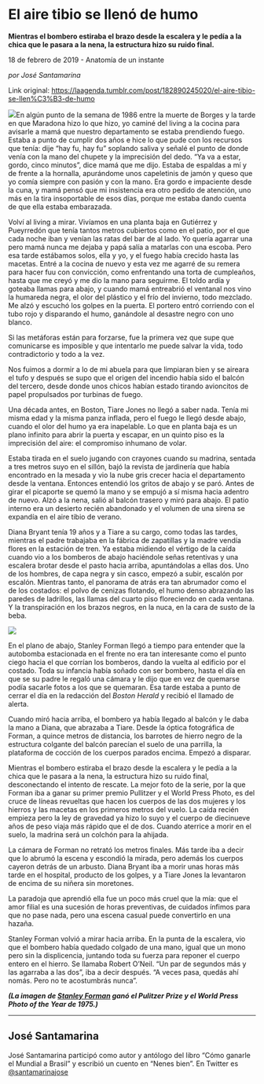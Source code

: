 # El aire tibio se llenó de humo

**Mientras el bombero estiraba el brazo desde la escalera y le pedía a la chica que le pasara a la nena, la estructura hizo su ruido final.**

18 de febrero de 2019 - Anatomía de un instante

_por José Santamarina_

Link original: https://laagenda.tumblr.com/post/182890245020/el-aire-tibio-se-llen%C3%B3-de-humo

![](https://64.media.tumblr.com/e7434cfd77becbe7336298b9e5c7144b/dc96fa005d565c65-81/s500x750/307000d204b620c6e145c01758ca7c8a4ab22ded.png)En algún punto de la semana de 1986 entre la muerte de Borges y la tarde en que Maradona hizo lo que hizo, yo caminé del living a la cocina para avisarle a mamá que nuestro departamento se estaba prendiendo fuego. Estaba a punto de cumplir dos años e hice lo que pude con los recursos que tenía: dije “hay fu, hay fu” soplando saliva y señalé el punto de donde venía con la mano del chupete y la imprecisión del dedo. “Ya va a estar, gordo, cinco minutos”, dice mamá que me dijo. Estaba de espaldas a mí y de frente a la hornalla, apurándome unos capeletinis de jamón y queso que yo comía siempre con pasión y con la mano. Era gordo e impaciente desde la cuna, y mamá pensó que mi insistencia era otro pedido de atención, uno más en la tira insoportable de esos días, porque me estaba dando cuenta de que ella estaba embarazada. 

Volví al living a mirar. Vivíamos en una planta baja en Gutiérrez y Pueyrredón que tenía tantos metros cubiertos como en el patio, por el que cada noche iban y venían las ratas del bar de al lado. Yo quería agarrar una pero mamá nunca me dejaba y papá salía a matarlas con una escoba. Pero esa tarde estábamos solos, ella y yo, y el fuego había crecido hasta las macetas. Entré a la cocina de nuevo y esta vez me agarré de su remera para hacer fuu con convicción, como enfrentando una torta de cumpleaños, hasta que me creyó y me dio la mano para seguirme. El toldo ardía y goteaba llamas para abajo, y cuando mamá entreabrió el ventanal nos vino la humareda negra, el olor del plástico y el frío del invierno, todo mezclado. Me alzó y escuchó los golpes en la puerta. El portero entró corriendo con el tubo rojo y disparando el humo, ganándole al desastre negro con uno blanco. 

Si las metáforas están para forzarse, fue la primera vez que supe que comunicarse es imposible y que intentarlo me puede salvar la vida, todo contradictorio y todo a la vez. 

Nos fuimos a dormir a lo de mi abuela para que limpiaran bien y se aireara el tufo y después se supo que el origen del incendio había sido el balcón del tercero, desde donde unos chicos habían estado tirando avioncitos de papel propulsados por turbinas de fuego.

Una década antes, en Boston, Tiare Jones no llegó a saber nada. Tenía mi misma edad y la misma panza inflada, pero el fuego le llegó desde abajo, cuando el olor del humo ya era inapelable. Lo que en planta baja es un plano infinito para abrir la puerta y escapar, en un quinto piso es la imprecisión del aire: el compromiso inhumano de volar. 

Estaba tirada en el suelo jugando con crayones cuando su madrina, sentada a tres metros suyo en el sillón, bajó la revista de jardinería que había encontrado en la mesada y vio la nube gris crecer hacia el departamento desde la ventana. Entonces entendió los gritos de abajo y se paró. Antes de girar el picaporte se quemó la mano y se empujó a sí misma hacia adentro de nuevo. Alzó a la nena, salió al balcón trasero y miró para abajo. El patio interno era un desierto recién abandonado y el volumen de una sirena se expandía en el aire tibio de verano. 

Diana Bryant tenía 19 años y a Tiare a su cargo, como todas las tardes, mientras el padre trabajaba en la fábrica de zapatillas y la madre vendía flores en la estación de tren. Ya estaba midiendo el vértigo de la caída cuando vio a los bomberos de abajo haciéndole señas retentivas y una escalera brotar desde el pasto hacia arriba, apuntándolas a ellas dos. Uno de los hombres, de capa negra y sin casco, empezó a subir, escalón por escalón. Mientras tanto, el panorama de atrás era tan abrumador como el de los costados: el polvo de cenizas flotando, el humo denso abrazando las paredes de ladrillos, las llamas del cuarto piso floreciendo en cada ventana. Y la transpiración en los brazos negros, en la nuca, en la cara de susto de la beba.

![](https://64.media.tumblr.com/0bc570a0f45686401b918bca62f06f9a/dc96fa005d565c65-59/s500x750/d775beb6f8ba5bc03bbdcfb4e927047e438124e4.png)


En el plano de abajo, Stanley Forman llegó a tiempo para entender que la autobomba estacionada en el frente no era tan interesante como el punto ciego hacia el que corrían los bomberos, dando la vuelta al edificio por el costado. Toda su infancia había soñado con ser bombero, hasta el día en que se su padre le regaló una cámara y le dijo que en vez de quemarse podía sacarle fotos a los que se quemaran. Esa tarde estaba a punto de cerrar el día en la redacción del *Boston Herald* y recibió el llamado de alerta.

Cuando miró hacia arriba, el bombero ya había llegado al balcón y le daba la mano a Diana, que abrazaba a Tiare. Desde la óptica fotográfica de Forman, a quince metros de distancia, los barrotes de hierro negro de la estructura colgante del balcón parecían el suelo de una parrilla, la plataforma de cocción de los cuerpos parados encima. Empezó a disparar.

Mientras el bombero estiraba el brazo desde la escalera y le pedía a la chica que le pasara a la nena, la estructura hizo su ruido final, desconectando el intento de rescate. La mejor foto de la serie, por la que Forman iba a ganar su primer premio Pullitzer y el World Press Photo, es del cruce de líneas revueltas que hacen los cuerpos de las dos mujeres y los hierros y las macetas en los primeros metros del vuelo. La caída recién empieza pero la ley de gravedad ya hizo lo suyo y el cuerpo de diecinueve años de peso viaja más rápido que el de dos. Cuando aterrice a morir en el suelo, la madrina será un colchón para la ahijada. 

La cámara de Forman no retrató los metros finales. Más tarde iba a decir que lo abrumó la escena y escondió la mirada, pero además los cuerpos cayeron detrás de un arbusto. Diana Bryant iba a morir unas horas más tarde en el hospital, producto de los golpes, y a Tiare Jones la levantaron de encima de su niñera sin moretones.

La paradoja que aprendió ella fue un poco más cruel que la mía: que el amor filial es una sucesión de horas preventivas, de cuidados ínfimos para que no pase nada, pero una escena casual puede convertirlo en una hazaña.

Stanley Forman volvió a mirar hacia arriba. En la punta de la escalera, vio que el bombero había quedado colgado de una mano, igual que un mono pero sin la displicencia, juntando toda su fuerza para reponer el cuerpo entero en el hierro. Se llamaba Robert O’Neil. “Un par de segundos más y las agarraba a las dos”, iba a decir después. “A veces pasa, quedás ahí nomás. Pero no te acostumbrás nunca”.

***(La imagen de [Stanley Forman](https://en.wikipedia.org/wiki/Stanley_Forman) ganó el Pulitzer Prize y el World Press Photo of the Year de 1975.)***   




---

José Santamarina
----------------

 José Santamarina participó como autor y antólogo del libro “Cómo ganarle el Mundial a Brasil” y escribió un cuento en “Nenes bien”. En Twitter es [@santamarinajose](https://twitter.com/santamarinajose?lang=es) 

